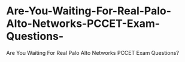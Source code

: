 # Are-You-Waiting-For-Real-Palo-Alto-Networks-PCCET-Exam-Questions-
Are You Waiting For Real Palo Alto Networks PCCET Exam Questions?
